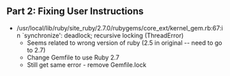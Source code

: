 ## Part 2: Fixing User Instructions

* /usr/local/lib/ruby/site_ruby/2.7.0/rubygems/core_ext/kernel_gem.rb:67:in `synchronize': deadlock; recursive locking (ThreadError)
  * Seems related to wrong version of ruby (2.5 in original -- need to go to 2.7)
  * Change Gemfile to use Ruby 2.7
  * Still get same error - remove Gemfile.lock
